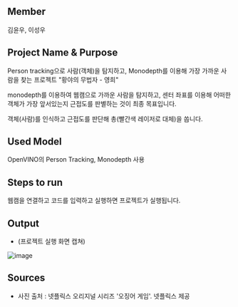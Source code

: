 ## Member
김윤우, 이성우



## Project Name & Purpose

  
Person tracking으로 사람(객체)을 탐지하고, Monodepth를 이용해 가장 가까운 사람을 찾는 프로젝트 "황야의 무법자 - 영희"


monodepth를 이용하여 웹캠으로 가까운 사람을 탐지하고, 센터 좌표를 이용해 어떠한 객체가 가장 앞서있는지 근접도를 판별하는 것이 최종 목표입니다.


객체(사람)를 인식하고 근접도를 판단해 총(빨간색 레이저로 대체)을 쏩니다.


## Used Model

OpenVINO의 Person Tracking, Monodepth 사용



## Steps to run


웹캠을 연결하고 코드를 입력하고 실행하면 프로젝트가 실행됩니다. 


## Output

* (프로젝트 실행 화면 캡쳐)

![image](https://github.com/kccistc/intel-04/assets/170689181/7dd53fa5-ed79-487f-9d0d-4503de5b902e)


## Sources

* 사진 출처 : 넷플릭스 오리지널 시리즈 '오징어 게임'. 넷플릭스 제공
